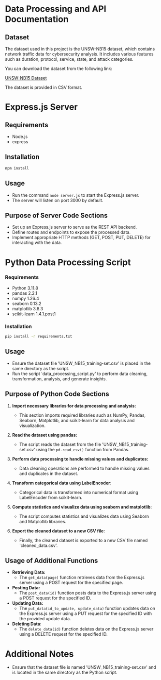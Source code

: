 # Data Processing and API Documentation

## Dataset

The dataset used in this project is the UNSW-NB15 dataset, which contains network traffic data for cybersecurity analysis. It includes various features such as duration, protocol, service, state, and attack categories. 

You can download the dataset from the following link:

[UNSW-NB15 Dataset](https://research.unsw.edu.au/projects/unsw-nb15-dataset)

The dataset is provided in CSV format.

# Express.js Server

## Requirements

- Node.js
- express

## Installation

```bash
npm install
```

## Usage

- Run the command `node server.js` to start the Express.js server.
- The server will listen on port 3000 by default.

## Purpose of Server Code Sections

- Set up an Express.js server to serve as the REST API backend.
- Define routes and endpoints to expose the processed data.
- Implement appropriate HTTP methods (GET, POST, PUT, DELETE) for interacting with the data.


# Python Data Processing Script

### Requirements
- Python 3.11.8
- pandas 2.2.1
- numpy 1.26.4
- seaborn 0.13.2
- matplotlib 3.8.3
- scikit-learn 1.4.1.post1



### Installation
```bash
pip install -r requirements.txt
```
## Usage

- Ensure the dataset file 'UNSW_NB15_training-set.csv' is placed in the same directory as the script.
- Run the script 'data_processing_script.py' to perform data cleaning, transformation, analysis, and generate insights.

## Purpose of Python Code Sections

1. **Import necessary libraries for data processing and analysis:**
   - This section imports required libraries such as NumPy, Pandas, Seaborn, Matplotlib, and scikit-learn for data analysis and visualization.

2. **Read the dataset using pandas:**
   - The script reads the dataset from the file 'UNSW_NB15_training-set.csv' using the `pd.read_csv()` function from Pandas.

3. **Perform data processing to handle missing values and duplicates:**
   - Data cleaning operations are performed to handle missing values and duplicates in the dataset.

4. **Transform categorical data using LabelEncoder:**
   - Categorical data is transformed into numerical format using LabelEncoder from scikit-learn.

5. **Compute statistics and visualize data using seaborn and matplotlib:**
   - The script computes statistics and visualizes data using Seaborn and Matplotlib libraries.

6. **Export the cleaned dataset to a new CSV file:**
   - Finally, the cleaned dataset is exported to a new CSV file named 'cleaned_data.csv'.

## Usage of Additional Functions

- **Retrieving Data:** 
  - The `get_data(page)` function retrieves data from the Express.js server using a POST request for the specified page.
- **Posting Data:** 
  - The `post_data(id)` function posts data to the Express.js server using a POST request for the specified ID.
- **Updating Data:** 
  - The `put_data(id_to_update, update_data)` function updates data on the Express.js server using a PUT request for the specified ID with the provided update data.
- **Deleting Data:** 
  - The `delete_data(id)` function deletes data on the Express.js server using a DELETE request for the specified ID.


# Additional Notes

- Ensure that the dataset file is named 'UNSW_NB15_training-set.csv' and is located in the same directory as the Python script.
